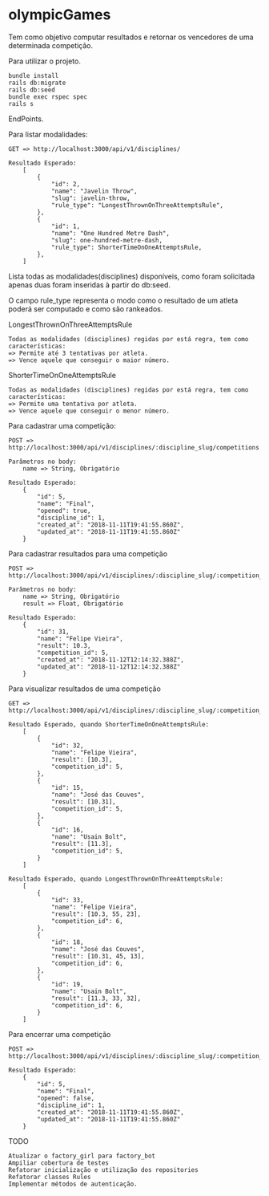# olympicGames

Tem como objetivo computar resultados e retornar os vencedores de uma determinada competição.

Para utilizar o projeto.

	bundle install
	rails db:migrate
	rails db:seed
	bundle exec rspec spec
	rails s

EndPoints.

Para listar modalidades:

	GET => http://localhost:3000/api/v1/disciplines/

	Resultado Esperado:
		[
			{
		    	"id": 2,
			    "name": "Javelin Throw",
			    "slug": javelin-throw,
			    "rule_type": "LongestThrownOnThreeAttemptsRule",
			},
			{
		    	"id": 1,
			    "name": "One Hundred Metre Dash",
			    "slug": one-hundred-metre-dash,
			    "rule_type": ShorterTimeOnOneAttemptsRule,
			},
		]

Lista todas as modalidades(disciplines) disponíveis, como foram solicitada apenas duas foram inseridas à partir do db:seed.

O campo rule_type representa o modo como o resultado de um atleta poderá ser computado e como são rankeados.

LongestThrownOnThreeAttemptsRule

	Todas as modalidades (disciplines) regidas por está regra, tem como características:
	=> Permite até 3 tentativas por atleta.
	=> Vence aquele que conseguir o maior número.

ShorterTimeOnOneAttemptsRule

	Todas as modalidades (disciplines) regidas por está regra, tem como características:
	=> Permite uma tentativa por atleta.
	=> Vence aquele que conseguir o menor número.

Para cadastrar uma competição:

	POST => http://localhost:3000/api/v1/disciplines/:discipline_slug/competitions
	
	Parâmetros no body: 
		name => String, Obrigatório

	Resultado Esperado:
		{
		    "id": 5,
		    "name": "Final",
		    "opened": true,
		    "discipline_id": 1,
		    "created_at": "2018-11-11T19:41:55.860Z",
		    "updated_at": "2018-11-11T19:41:55.860Z"
		}

Para cadastrar resultados para uma competição

	POST => http://localhost:3000/api/v1/disciplines/:discipline_slug/:competition_id/results

	Parâmetros no body: 
		name => String, Obrigatório
		result => Float, Obrigatório

	Resultado Esperado:
		{
		    "id": 31,
		    "name": "Felipe Vieira",
		    "result": 10.3,
		    "competition_id": 5,
		    "created_at": "2018-11-12T12:14:32.388Z",
		    "updated_at": "2018-11-12T12:14:32.388Z"
		}

Para visualizar resultados de uma competição

	GET => http://localhost:3000/api/v1/disciplines/:discipline_slug/:competition_id/results

	Resultado Esperado, quando ShorterTimeOnOneAttemptsRule:
		[
			{
		        "id": 32,
		        "name": "Felipe Vieira",
		        "result": [10.3],
		        "competition_id": 5,
    		},
    		{
		        "id": 15,
		        "name": "José das Couves",
		        "result": [10.31],
		        "competition_id": 5,
    		},
    		{
		        "id": 16,
		        "name": "Usain Bolt",
		        "result": [11.3],
		        "competition_id": 5,
    		}
    	]

	Resultado Esperado, quando LongestThrownOnThreeAttemptsRule:
		[
			{
		        "id": 33,
		        "name": "Felipe Vieira",
		        "result": [10.3, 55, 23],
		        "competition_id": 6,
    		},
    		{
		        "id": 18,
		        "name": "José das Couves",
		        "result": [10.31, 45, 13],
		        "competition_id": 6,
    		},
    		{
		        "id": 19,
		        "name": "Usain Bolt",
		        "result": [11.3, 33, 32],
		        "competition_id": 6,
    		}
    	]

Para encerrar uma competição

	POST => http://localhost:3000/api/v1/disciplines/:discipline_slug/:competition_id/finish

	Resultado Esperado:
		{
		    "id": 5,
		    "name": "Final",
		    "opened": false,
		    "discipline_id": 1,
		    "created_at": "2018-11-11T19:41:55.860Z",
		    "updated_at": "2018-11-11T19:41:55.860Z"
		}

TODO

	Atualizar o factory_girl para factory_bot
	Ampiliar cobertura de testes
	Refatorar inicialização e utilização dos repositories
	Refatorar classes Rules
	Implementar métodos de autenticação.